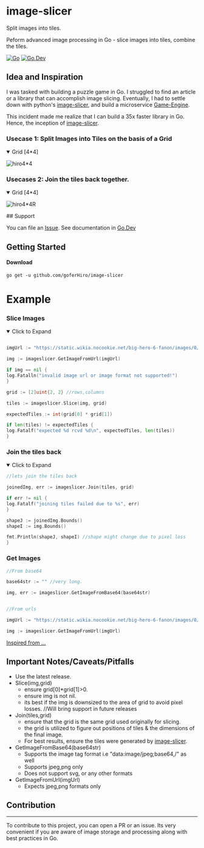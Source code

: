 # image-slicer
Split images into tiles. 

Peform advanced image processing in Go - slice images into tiles, combine the tiles.

[![Go](https://github.com/goferHiro/image-slicer/actions/workflows/go.yml/badge.svg?branch=main)](https://github.com/goferHiro/image-slicer/actions/workflows/go.yml)
[![Go.Dev](https://img.shields.io/badge/go.dev-reference-007d9c?logo=go&logoColor=white)](https://pkg.go.dev/github.com/goferHiro/image-slicer?tab=doc)

## Idea and Inspiration

I was tasked with building a puzzle game in Go. I struggled to find an article or a library that can accomplish image slicing. 
Eventually, I  had to settle down with python's [image-slicer](https://pypi.org/project/image-slicer), and build a microservice 
[Game-Engine](https://github.com/pythoneerHiro/game-engine).

This incident made me realize that I can build a 35x faster library in Go. Hence, the inception of [image-slicer](https://github.com/goferHiro/image-slicer).

### Usecase 1: Split Images into Tiles on the basis of a Grid


<details open>

<summary>Grid [4*4] </summary>

![hiro4*4](https://user-images.githubusercontent.com/103487904/209412028-9fa18329-bd99-4f55-9cd2-605794ac55b6.png)

</details>

### Usecases 2: Join the tiles back together.

<details open>

<summary>Grid [4*4] </summary>

![hiro4*4R](https://user-images.githubusercontent.com/103487904/209412186-83ffec0c-acef-4d3b-b1b2-5c06c101078b.png)

</details>
## Support

You can file an [Issue](https://github.com/goferHiro/image-slicer/issues/new).
See documentation in [Go.Dev](https://pkg.go.dev/github.com/goferHiro/image-slicer?tab=doc)

## Getting Started

#### Download

```shell
go get -u github.com/goferHiro/image-slicer
```

# Example

### Slice Images

<details open>

<summary>Click to Expand</summary>

```go

imgUrl := "https://static.wikia.nocookie.net/big-hero-6-fanon/images/0/0f/Hiro.jpg/revision/latest?cb=20180511180437"

img := imageslicer.GetImageFromUrl(imgUrl)

if img == nil {
log.Fatalln("invalid image url or image format not supported!")
}

grid := [2]uint{2, 2} //rows,columns

tiles := imageslicer.Slice(img, grid)

expectedTiles := int(grid[0] * grid[1])

if len(tiles) != expectedTiles {
log.Fatalf("expected %d rcvd %d\n", expectedTiles, len(tiles))
}

```

### Join the tiles back 

<details open>

<summary>Click to Expand</summary>

```go
//lets join the tiles back

joinedImg, err := imageslicer.Join(tiles, grid)

if err != nil {
log.Fatalf("joining tiles failed due to %s", err)
}

shapeJ := joinedImg.Bounds()
shapeI := img.Bounds()

fmt.Println(shapeJ, shapeI) //shape might change due to pixel loss
}

```

### Get Images 

```go
//From base64

base64str := "" //very long.

img, err := imageslicer.GetImageFromBase64(base64str)


//From urls

imgUrl := "https://static.wikia.nocookie.net/big-hero-6-fanon/images/0/0f/Hiro.jpg/revision/latest?cb=20180511180437"

img := imageslicer.GetImageFromUrl(imgUrl)


```
[Inspired from ...](https://github.com/goferHiro/image-slicer/blob/main/imageslicer_test.go#L123)


</details>

## Important Notes/Caveats/Pitfalls

- Use the latest release.
- Slice(img,grid)
    - ensure grid[0]*grid[1]>0.
    - ensure img is not nil.
    - its best if the img is downsized to the area of grid to avoid pixel losses. //Will bring support in future releases
- Join(tiles,grid)
    - ensure that the grid is the same grid used originally for slicing.
    - the grid is utilized to figure out positions of tiles & the dimensions of the final image.
    - For best results, ensure the tiles were generated by [image-slicer](https://github.com/goferHiro/image-slicer).
- GetImageFromBase64(base64str)
    - Supports the image tag format i.e "data:image/jpeg;base64,/" as well
    - Supports jpeg,png only
    - Does not support svg, or any other formats
- GetImageFromUrl(imgUrl)
    - Expects jpeg,png formats only


## Contribution

---

To contribute to this project, you can open a PR or an issue.
Its very convenient if you are aware of image storage and processing along with best practices in Go.
